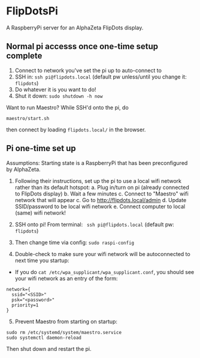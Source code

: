 # FlipDotsPi

A RaspberryPi server for an AlphaZeta FlipDots display.

## Normal pi accesss once one-time setup complete

1. Connect to network you've set the pi up to auto-connect to
2. SSH in: `ssh pi@flipdots.local` (default pw unless/until you change it: `flipdots`)
3. Do whatever it is you want to do!
4. Shut it down: `sudo shutdown -h now`

Want to run Maestro? While SSH'd onto the pi, do
```
maestro/start.sh
```
then connect by loading `flipdots.local/` in the browser.

## Pi one-time set up
Assumptions: Starting state is a RaspberryPi that has been preconfigured by AlphaZeta.

1. Following their instructions, set up the pi to use a local wifi network rather than its default hotspot:
a. Plug in/turn on pi (already connected to FlipDots display)
b. Wait a few minutes
c. Connect to "Maestro" wifi network that will appear
c. Go to http://flipdots.local/admin
d. Update SSID/password to be local wifi network
e. Connect computer to local (same) wifi network!

2. SSH onto pi! From terminal: ` ssh pi@flipdots.local` (default pw: `flipdots`)

3. Then change time via config: `sudo raspi-config`

4. Double-check to make sure your wifi network will be autoconnected to next time you startup:
- If you do `cat /etc/wpa_supplicant/wpa_supplicant.conf`, you should see your wifi network as an entry of the form:
```
network={
  ssid="<SSID>"
  psk="<password>"
  priority=1
}
```

5. Prevent Maestro from starting on startup:
```
sudo rm /etc/systemd/system/maestro.service
sudo systemctl daemon-reload
```
Then shut down and restart the pi.
